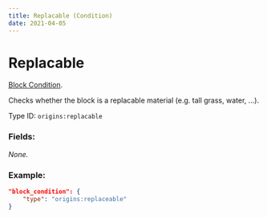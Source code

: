 ```yaml
---
title: Replacable (Condition)
date: 2021-04-05
---
```

# Replacable

[Block Condition](../block_conditions.md).

Checks whether the block is a replacable material (e.g. tall grass, water, ...).

Type ID: `origins:replacable`

### Fields:

_None._

### Example:
```json
"block_condition": {
    "type": "origins:replaceable"
}
```